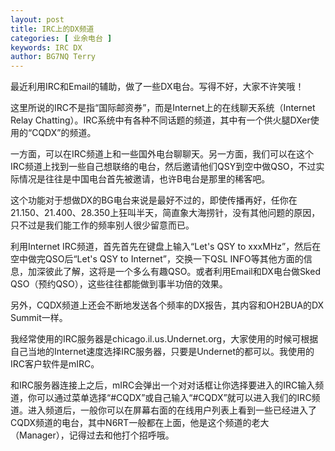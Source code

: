 ```yaml
---
layout: post
title: IRC上的DX频道
categories: [ 业余电台 ]
keywords: IRC DX
author: BG7NQ Terry
---
```


最近利用IRC和Email的辅助，做了一些DX电台。写得不好，大家不许笑哦！

这里所说的IRC不是指“国际邮资券”，而是Internet上的在线聊天系统（Internet Relay Chatting）。IRC系统中有各种不同话题的频道，其中有一个供火腿DXer使用的“CQDX”的频道。

一方面，可以在IRC频道上和一些国外电台聊聊天。另一方面，我们可以在这个IRC频道上找到一些自己想联络的电台，然后邀请他们QSY到空中做QSO，不过实际情况是往往是中国电台首先被邀请，也许B电台是那里的稀客吧。

这个功能对于想做DX的BG电台来说是最好不过的，即使传播再好，任你在21.150、21.400、28.350上狂叫半天，简直象大海捞针，没有其他问题的原因，只不过是我们能工作的频率别人很少留意而已。

利用Internet IRC频道，首先首先在键盘上输入“Let's QSY to xxxMHz”，然后在空中做完QSO后“Let's QSY to Internet”，交换一下QSL INFO等其他方面的信息，加深彼此了解，这将是一个多么有趣QSO。或者利用Email和DX电台做Sked QSO（预约QSO），这些往往都能做到事半功倍的效果。

另外，CQDX频道上还会不断地发送各个频率的DX报告，其内容和OH2BUA的DX Summit一样。

我经常使用的IRC服务器是chicago.il.us.Undernet.org，大家使用的时候可根据自己当地的Internet速度选择IRC服务器，只要是Undernet的都可以。我使用的IRC客户软件是mIRC。

和IRC服务器连接上之后，mIRC会弹出一个对对话框让你选择要进入的IRC输入频道，你可以通过菜单选择“#CQDX”或自己输入“#CQDX”就可以进入我们的IRC频道。进入频道后，一般你可以在屏幕右面的在线用户列表上看到一些已经进入了CQDX频道的电台，其中N6RT一般都在上面，他是这个频道的老大（Manager），记得过去和他打个招呼哦。